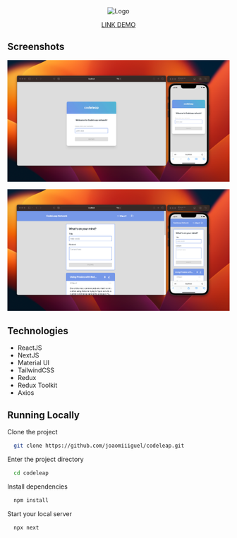 <div align="center">
  <div>
    <img src="https://codeleap.notion.site/image/https%3A%2F%2Fs3-us-west-2.amazonaws.com%2Fsecure.notion-static.com%2F42e9230a-a959-4654-82e7-f4228deceebe%2Fnotion_bg.png?table=block&id=3c1f41f0-6f93-437a-889b-2a4b18ca34e0&spaceId=93e5aa2c-4ad5-4281-9019-e2fc972f4948&width=2000&userId=&cache=v2" alt="Logo">
  </div>

  <p align="center">
    <a href="https://codeleap-miguel.vercel.app/" target="_blank">LINK DEMO</a>
  </p>
</div>

## Screenshots

![image](https://github.com/joaomiiiguel/codeleap/blob/main/public/screen1.png)

![image](https://github.com/joaomiiiguel/codeleap/blob/main/public/screen2.png)

## Technologies

- ReactJS
- NextJS
- Material UI
- TailwindCSS
- Redux
- Redux Toolkit
- Axios

## Running Locally

Clone the project

```bash
  git clone https://github.com/joaomiiiguel/codeleap.git
```

Enter the project directory

```bash
  cd codeleap
```

Install dependencies

```bash
  npm install
```

Start your local server

```bash
  npx next
```

